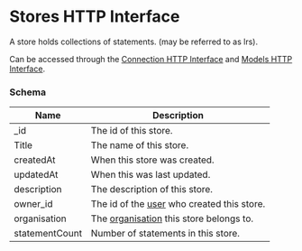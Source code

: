 ---
---

# Stores HTTP Interface

A store holds collections of statements. (may be referred to as lrs).

Can be accessed through the [Connection HTTP Interface](/http-connection) and [Models HTTP Interface](/http-models).

### Schema

Name | Description
--- | ---
_id | The id of this store.
Title | The name of this store.
createdAt | When this store was created.
updatedAt | When this was last updated.
description | The description of this store. 
owner_id | The id of the [user](/http-users#schema) who created this store.
organisation | The [organisation](/http-organisations#schema) this store belongs to.
statementCount | Number of statements in this store.

